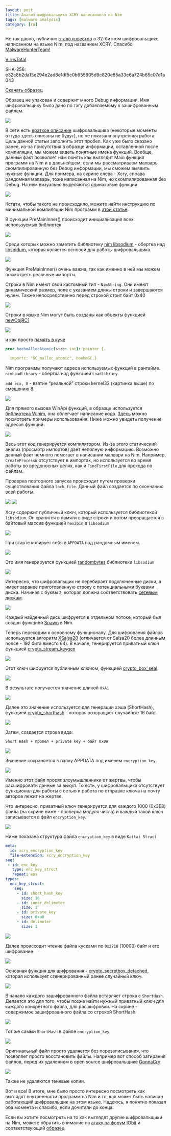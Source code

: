 ```yaml
---
layout: post
title: Анализ шифровальщика XCRY написанного на Nim 
tags: [malware analysis]
category: [ru]
---
```


Не так давно, публично [стало известно](https://twitter.com/malwrhunterteam/status/1085962856728797184) о 32-битном шифровальщике написанном на языке Nim, под названием XCRY. Спасибо [MalwareHunterTeam!](https://twitter.com/malwrhunterteam)

[VirusTotal](https://www.virustotal.com/gui/file/e32c8b2da15e294e2ad8e1df5c0b655805d9c820e85a33e6a724b65c07d1a043/detection)

SHA-256: e32c8b2da15e294e2ad8e1df5c0b655805d9c820e85a33e6a724b65c07d1a043

[Скачать образец](/assets/files/e32c8b2da15e294e2ad8e1df5c0b655805d9c820e85a33e6a724b65c07d1a043.zip)

Образец не упакован и содержит много Debug информации. Имя шифровальщику было дано по тэгу добавляемому к зашифрованным файлам.

![](/assets/images/xcry/image19.png)

В сети есть [краткое описание](https://id-ransomware.blogspot.com/2019/01/xcry-ransomware.html) шифровальщика (некоторые моменты оттуда здесь описаны не будут), но не показана внутренняя работа. Цель данной статьи заполнить этот пробел. Как уже было сказано ранее, из-за присутствия в образце информации, оставленной после компиляции, мы можем видеть понятные имена функций. Вообще, данный факт позволяет нам понять как выглядит Main функция программ на Nim и в дальнейшем, если мы рассматриваем малварь скомпилированную без Debug информации, мы сможем выявить нужные функции. Для примера, на скрине слева - Xcry, справа рандомная малварь, тоже написанная на Nim, но скомпилированная без Debug. На нем визуально выделяются одинаковые функции

![](/assets/images/xcry/image24.png)

Кстати, чтобы такого не происходило, можете найти инструкцию по минимальной компиляции Nim программ в [этой статье](https://hookrace.net/blog/nim-binary-size/).

В функции PreMainInner() происходит инициализация всех используемых библиотек

![](/assets/images/xcry/image30.png)

Среди которых можно заметить библиотеку [nim libsodium](https://github.com/FedericoCeratto/nim-libsodium) - обертка над [libsoidum](https://libsodium.gitbook.io/doc/), которая является основой для работы шифровальщика.

![](/assets/images/xcry/image35.png)

Функция PreMainInner() очень важна, так как именно в ней мы можем посмотреть реальные импорты. 

Строки в Nim имеют свой кастомный тип - `NimString`. Они имеют динамический размер, поле с указанием длины строки и завершаются нулем. Также непосредственно перед строкой стоит байт 0x40

![](/assets/images/xcry/image18.png)

Строки в языке Nim могут быть созданы как объекты функцией [newObjRC1](https://github.com/nim-lang/Nim/blob/75dc69417a235c3be1edb3d89ddb49104bdd438d/lib/system/gc.nim#L453)

![](/assets/images/xcry/image25.png)

и как просто [память в куче](https://github.com/nim-lang/Nim/blob/662c5080755eb5a42df2c3acb84c044876571a46/lib/system/mm/boehm.nim#L13)

```nim
proc boehmAllocAtomic(size: int): pointer {.

  importc: "GC_malloc_atomic", boehmGC.}
```

Nim программы получают адреса используемых функций в рантайме. `nimLoadLibrary` - обертка над функцией `LoadLibrary`.

`add ecx, 8` - взятие “реальной” строки kernel32 (картинка выше) по смещению 8.

![](/assets/images/xcry/image4.png)

Для прямого вызова WinApi функций, в образце используется [библиотека Winim](https://github.com/khchen/winim), она облегчает написание кода. [Здесь](https://github.com/byt3bl33d3r/OffensiveNim) можно посмотреть примеры использования. Ниже можно увидеть получение адресов функций.

![](/assets/images/xcry/image6.png)


Весь этот код генерируется компилятором. Из-за этого статический анализ (просмотр импортов) дает неполную информацию. Возможно данный факт немного помогает в написании малвари на Nim. Например, `CreateProcessW` отсутствует в импортах, но используется во время работы во вредоносных целях, как и `FindFirstFile` для прохода по файлам.

Проверка повторного запуска происходит путем проверки существования файла `lock_file`. Данный файл создается по окончанию всей работы.

![](/assets/images/xcry/image17.png)
![](/assets/images/xcry/image23.png)

Xcry содержит публичный ключ, который используется библиотекой `libsodium`. Он хранится в памяти в виде строки и потом превращается в байтовый массив функцией `hex2bin` в `libsodium`

![](/assets/images/xcry/image31.png)

При старте копирует себя в `APPDATA` под рандомным именем.

![](/assets/images/xcry/image21.png)

Это имя генерируется функцией [randombytes](https://github.com/jedisct1/libsodium/blob/ae4add868124a32d4e54da10f9cd99240aecc0aa/src/libsodium/randombytes/randombytes.c%23L211) библиотеки `libsodium`

![](/assets/images/xcry/image9.png)

Интересно, что шифровальщик не перебирает подключенные диски, а имеет заранее приготовленную строку с потенциальными буквами диска. Начиная с буквы `Z`, которая должна соответствовать [сетевым дискам](https://en.wikipedia.org/wiki/Drive_letter_assignment).

![](/assets/images/xcry/image27.png)

Каждый найденный диск шифруется в отдельном потоке, который был создан функцией [Spawn](https://github.com/nim-lang/Nim/blob/56461c280f78c55f538da7f382e1c2c308e04915/doc/spawn.txt) в Nim.

Теперь переходим к основному функционалу. Для шифрования файлов используется алгоритм [XSalsa20](https://libsodium.gitbook.io/doc/advanced/stream_ciphers/xsalsa20) (отличается от Salsa20 более длинным nonce - 192 бита вместо 64). В начале, генерируется приватный ключ функцией [crypto_stream_keygen](https://libsodium.gitbook.io/doc/advanced/stream_ciphers/xsalsa20)

![](/assets/images/xcry/image1.png)

Этот ключ шифруется публичным ключом, функцией [crypto_box_seal](https://libsodium.gitbook.io/doc/public-key_cryptography/sealed_boxes).

![](/assets/images/xcry/image33.png)

В результате получается значение длиной `0xA1`

![](/assets/images/xcry/image11.png)

Далее это значение используется для генерации хэша (ShortHash), функцией [crypto_shorthash](https://libsodium.gitbook.io/doc/hashing/short-input_hashing) - которая возвращает случайные 16 байт

![](/assets/images/xcry/image10.png)

Затем, создается строка вида:

`Short Hash + пробел + private key + байт 0x0A`

![](/assets/images/xcry/image12.png)

Значение сохраняется в папку APPDATA под именем `encryption_key`.

![](/assets/images/xcry/image8.png)

Именно этот файл просят злоумышленники от жертвы, чтобы расшифровать данные за выкуп. То есть, у шифровальщика отсутствует функционал для работы с сетью и работа по отправке ключа на почту авторов лежит на жертве.

Что интересно, приватный ключ генерируется для каждого 1000 (0x3E8) файла (на скрине ниже - проверка модуля числа) и каждый такой ключ записывается в файл `encryption_key`.

![](/assets/images/xcry/image37.png)

Ниже показана структура файла `encryption_key` в виде `Kaitai Struct`

```yaml
meta:
  id: xcry_encryption_key
  file-extension: xcry_encryption_key
seq:
 - id: enc_key
   type: enc_key_struct
   repeat: eos
types:
  enc_key_struct:
    seq:
     - id: short_hash_key
       size: 16
     - id: inner_delimeter
       size: 1
     - id: private_key
       size: 0xa0
     - id: delimeter
       size: 1
```

![](/assets/images/xcry/image15.png)

Далее происходит чтение файла кусками по `0x2710` (10000) байт и его шифрование

![](/assets/images/xcry/image5.png)

Основная функция для шифрования - [crypto_secretbox_detached](https://libsodium.gitbook.io/doc/secret-key_cryptography/secretbox), которая использует сгенерированный ранее случайный ключ.

![](/assets/images/xcry/image36.png)

В начало каждого зашифрованного файла вставляет строка с `ShortHash`. Делается это для того, чтобы позже найти нужный приватный ключ для каждого конкретного файла, для расшифровки. На скрине - содержимое зашифрованного файла со строкой ShortHash

![](/assets/images/xcry/image32.png)

Тот же самый `ShortHash` в файле `encryption_key`

![](/assets/images/xcry/image16.png)

Оригинальный файл просто удаляется без перезаписывания, что позволяет просто восстановить файлы. Например вот способ затирания файлов, перед их удалением в open source шифровальщике [GonnaCry](https://github.com/tarcisio-marinho/GonnaCry/blob/a11630c94058dd1c2c91923b201be12f109541ec/src/GonnaCry/utils.py#L9) 

![](/assets/images/xcry/image3.png)

Также не удаляются теневые копии.

Вот и все! В итоге, мне было просто интересно посмотреть как выглядят внутренности программ на Nim и то, как может быть написан работающий шифровальщик на этом языке. Надеюсь, я понятно показал оба момента и спасибо, если дочитали до конца.  

Если вы хотите посмотреть на то как выглядят другие шифровальщики на Nim, можете обратить внимание на [атаку на форум IObit](https://www.bleepingcomputer.com/news/security/iobit-forums-hacked-to-spread-ransomware-to-its-members/) и соответствующий [образец](/assets/files/b53f222ffcc99939a1141a06e2240525c7154fcf2f39f8c5ca19a079e08a41fd.zip).